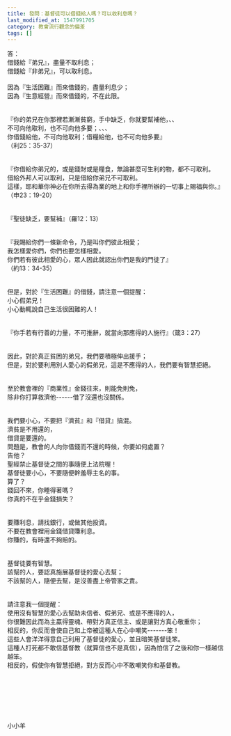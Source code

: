 ```yaml
---
title: 發問：基督徒可以借錢給人嗎？可以收利息嗎？
last_modified_at: 1547991705
category: 教會流行觀念的偏差
tags: []
---
```


答：<br>借錢給『弟兄』，盡量不取利息；<br>借錢給『非弟兄』，可以取利息。<br><!--more--> <br>因為『生活困難』而來借錢的，盡量利息少；<br>因為『生意經營』而來借錢的，不在此限。<br><br><br>『你的弟兄在你那裡若漸漸貧窮，手中缺乏，你就要幫補他，、、<br>不可向他取利，也不可向他多要；、、、<br>你借錢給他，不可向他取利；借糧給他，也不可向他多要』<br>（利25：35-37）<br><br><br>『你借給你弟兄的，或是錢財或是糧食，無論甚麼可生利的物，都不可取利。<br>借給外邦人可以取利，只是借給你弟兄不可取利。<br>這樣，耶和華你神必在你所去得為業的地上和你手裡所辦的一切事上賜福與你。』<br>（申23：19-20）<br><br><br>『聖徒缺乏，要幫補』（羅12：13）<br><br><br>『我賜給你們一條新命令，乃是叫你們彼此相愛；<br>我怎樣愛你們，你們也要怎樣相愛。<br>你們若有彼此相愛的心，眾人因此就認出你們是我的門徒了』<br>（約13：34-35）<br><br><br>但是，對於『生活困難』的借錢，請注意一個提醒： <br>小心假弟兄！<br>小心動輒說自己生活很困難的人！<br><br><br>『你手若有行善的力量，不可推辭，就當向那應得的人施行』（箴3：27）<br><br><br>因此，對於真正貧困的弟兄，我們要積極伸出援手；<br>但是，對於要利用別人愛心的假弟兄，這是不應得的人，我們要有智慧拒絕。<br><br><br>至於教會裡的『商業性』金錢往來，則能免則免，<br>除非你打算救濟他------借了沒還也沒關係。<br><br><br>我們要小心，不要把『濟貧』和『借貸』搞混。<br>濟貧是不用還的，<br>借貸是要還的。<br>問題是，教會的人向你借錢而不還的時候，你要如何處置？<br>告他？<br>聖經禁止基督徒之間的事隨便上法院喔！<br>基督徒要小心，不要隨便幹羞辱主名的事。<br>算了？<br>錢回不來，你睡得著嗎？<br>你真的不在乎金錢損失？<br><br><br>要賺利息，請找銀行，或做其他投資。<br>不要在教會裡用金錢借貸賺利息。<br>你賺的，有時還不夠賠的。<br><br><br>基督徒要有智慧。<br>該幫的人，要認真施展基督徒的愛心去幫；<br>不該幫的人，隨便去幫，是沒善盡上帝管家之責。<br><br><br>請注意我一個提醒：<br>使用沒有智慧的愛心去幫助未信者、假弟兄、或是不應得的人，<br>你很難因此而為主贏得靈魂、帶對方真正信主、或是讓對方真心敬重你；<br>相反的，你反而會使自己和上帝被這種人在心中嘲笑-------笨！<br>這些人會洋洋得意自己利用了基督徒的愛心，並且暗笑基督徒笨。<br>這種人打死都不敢信基督教（就算信也不是真信），因為怕信了之後和你一樣越信越笨。<br>相反的，假使你有智慧拒絕，對方反而心中不敢嘲笑你和基督教。<br><br><br><br><br><br><br><br>小小羊<br><br><br><br><br><br>

